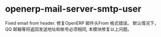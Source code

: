 openerp-mail-server-smtp-user
=============================

Fixed email from header.  修复OpenERP 邮件头From 格式错误。  默认情况下，QQ 邮箱等将返回发送地址和帐号必须相同, 本模块修复以上问题。
